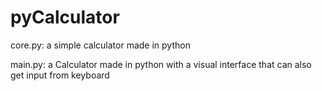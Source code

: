 # pyCalculator
core.py:
a simple calculator made in python

main.py:
a Calculator made in python with a visual interface that can also get input from keyboard
